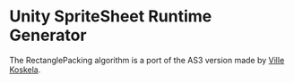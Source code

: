 Unity SpriteSheet Runtime Generator
===================================

The RectanglePacking algorithm is a port of the AS3 version made by [Ville Koskela](https://github.com/villekoskelaorg/RectanglePacking).